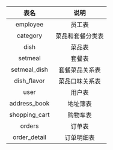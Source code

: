 |     表名      |       说明       |
| :-----------: | :--------------: |
|   employee    |      员工表      |
|   category    | 菜品和套餐分类表 |
|     dish      |      菜品表      |
|    setmeal    |      套餐表      |
| setmeal_dish  |  套餐菜品关系表  |
|  dish_flavor  |  菜品口味关系表  |
|     user      |      用户表      |
| address_book  |     地址簿表     |
| shopping_cart |     购物车表     |
|    orders     |      订单表      |
| order_detail  |    订单明细表    |

